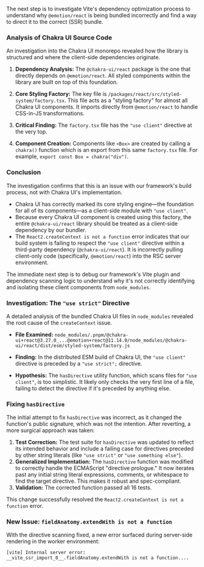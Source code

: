 The next step is to investigate Vite's dependency optimization process to understand why `@emotion/react` is being bundled incorrectly and find a way to direct it to the correct (SSR) bundle.

### Analysis of Chakra UI Source Code

An investigation into the Chakra UI monorepo revealed how the library is structured and where the client-side dependencies originate.

1.  **Dependency Analysis:** The `@chakra-ui/react` package is the one that directly depends on `@emotion/react`. All styled components within the library are built on top of this foundation.

2.  **Core Styling Factory:** The key file is `/packages/react/src/styled-system/factory.tsx`. This file acts as a "styling factory" for almost all Chakra UI components. It imports directly from `@emotion/react` to handle CSS-in-JS transformations.

3.  **Critical Finding:** The `factory.tsx` file has the `"use client"` directive at the very top.

4.  **Component Creation:** Components like `<Box>` are created by calling a `chakra()` function which is an export from this same `factory.tsx` file. For example, `export const Box = chakra("div")`.

### Conclusion

The investigation confirms that this is an issue with our framework's build process, not with Chakra UI's implementation.

-   Chakra UI has correctly marked its core styling engine—the foundation for all of its components—as a client-side module with `"use client"`.
-   Because every Chakra UI component is created using this factory, the entire `@chakra-ui/react` library should be treated as a client-side dependency by our bundler.
-   The `React2.createContext is not a function` error indicates that our build system is failing to respect the `"use client"` directive within a third-party dependency (`@chakra-ui/react`). It is incorrectly pulling client-only code (specifically, `@emotion/react`) into the RSC server environment.

The immediate next step is to debug our framework's Vite plugin and dependency scanning logic to understand why it's not correctly identifying and isolating these client components from `node_modules`.

### Investigation: The `"use strict"` Directive

A detailed analysis of the bundled Chakra UI files in `node_modules` revealed the root cause of the `createContext` issue.

-   **File Examined:** `node_modules/.pnpm/@chakra-ui+react@3.27.0_...@emotion+react@11.14.0/node_modules/@chakra-ui/react/dist/esm/styled-system/factory.js`
-   **Finding:** In the distributed ESM build of Chakra UI, the `"use client"` directive is preceded by a `"use strict";` directive.

-   **Hypothesis:** The `hasDirective` utility function, which scans files for `"use client"`, is too simplistic. It likely only checks the very first line of a file, failing to detect the directive if it's preceded by anything else.

### Fixing `hasDirective`

The initial attempt to fix `hasDirective` was incorrect, as it changed the function's public signature, which was not the intention. After reverting, a more surgical approach was taken:

1.  **Test Correction:** The test suite for `hasDirective` was updated to reflect its intended behavior and include a failing case for directives preceded by other string literals (like `"use strict"` or `"use something else"`).
2.  **Generalized Implementation:** The `hasDirective` function was modified to correctly handle the ECMAScript "directive prologue." It now iterates past any initial string literal expressions, comments, or whitespace to find the target directive. This makes it robust and spec-compliant.
3.  **Validation:** The corrected function passed all 16 tests.

This change successfully resolved the `React2.createContext is not a function` error.

### New Issue: `fieldAnatomy.extendWith is not a function`

With the directive scanning fixed, a new error surfaced during server-side rendering in the worker environment:

```
[vite] Internal server error: __vite_ssr_import_0__.fieldAnatomy.extendWith is not a function....
```
